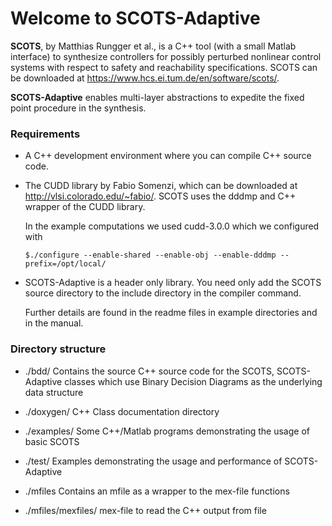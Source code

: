 # Welcome to SCOTS-Adaptive

**SCOTS**, by Matthias Rungger et al., is a C++ tool (with a small Matlab interface) to synthesize controllers for
possibly perturbed nonlinear control systems with respect to safety and reachability specifications.
SCOTS can be downloaded at https://www.hcs.ei.tum.de/en/software/scots/.

**SCOTS-Adaptive** enables multi-layer abstractions to expedite the fixed point procedure in the synthesis.


### Requirements

- A C++ development environment where you can compile C++ source code.

- The CUDD library by Fabio Somenzi, which can be downloaded at
    http://vlsi.colorado.edu/~fabio/. 
    SCOTS uses the dddmp and C++ wrapper of the CUDD library.

    In the example computations we used cudd-3.0.0 which we configured with 

    `$./configure --enable-shared --enable-obj --enable-dddmp --prefix=/opt/local/`

- SCOTS-Adaptive is a header only library. You need only add the SCOTS source
  directory to the include directory in the compiler command. 

    Further details are found in the readme files in example directories and in the manual.

### Directory structure

- ./bdd/
    Contains the source C++ source code for the SCOTS, SCOTS-Adaptive classes 
    which use Binary Decision Diagrams as the underlying data structure

- ./doxygen/
    C++ Class documentation directory
  
- ./examples/
    Some C++/Matlab programs demonstrating the usage of basic SCOTS
  
- ./test/
    Examples demonstrating the usage and performance of SCOTS-Adaptive
  
- ./mfiles
    Contains an mfile as a wrapper to the mex-file functions
  
- ./mfiles/mexfiles/
    mex-file to read the C++ output from file 
